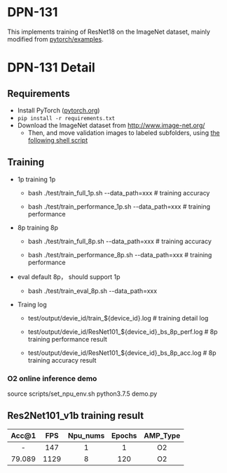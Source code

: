 # DPN-131

This implements training of ResNet18 on the ImageNet dataset, mainly modified from [pytorch/examples](https://github.com/pytorch/examples/tree/master/imagenet).

# DPN-131 Detail

## Requirements 

- Install PyTorch ([pytorch.org](http://pytorch.org))
- `pip install -r requirements.txt`
- Download the ImageNet dataset from http://www.image-net.org/
    - Then, and move validation images to labeled subfolders, using [the following shell script](https://raw.githubusercontent.com/soumith/imagenetloader.torch/master/valprep.sh)


## Training

- 1p training 1p 
    - bash ./test/train_full_1p.sh --data_path=xxx # training accuracy

    - bash ./test/train_performance_1p.sh --data_path=xxx # training performance

- 8p training 8p
    - bash ./test/train_full_8p.sh --data_path=xxx # training accuracy
    
    - bash ./test/train_performance_8p.sh --data_path=xxx # training performance

- eval default 8p， should support 1p
    - bash ./test/train_eval_8p.sh --data_path=xxx

- Traing log
    - test/output/devie_id/train_${device_id}.log # training detail log
    
    - test/output/devie_id/ResNet101_${device_id}_bs_8p_perf.log # 8p training performance result
    
    - test/output/devie_id/ResNet101_${device_id}_bs_8p_acc.log # 8p training accuracy result    

### O2 online inference demo
source scripts/set_npu_env.sh
python3.7.5 demo.py

## Res2Net101_v1b training result

| Acc@1    | FPS       | Npu_nums | Epochs   | AMP_Type |
| :------: | :------:  | :------: | :------: | :------: |
| -        | 147       | 1        | 1        | O2       |
| 79.089   | 1129      | 8        | 120      | O2       |

